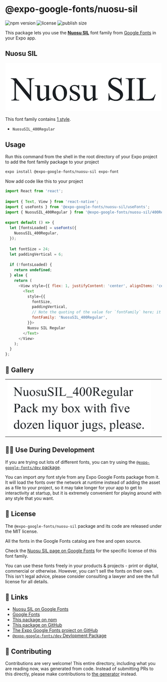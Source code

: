 # @expo-google-fonts/nuosu-sil

![npm version](https://flat.badgen.net/npm/v/@expo-google-fonts/nuosu-sil)
![license](https://flat.badgen.net/github/license/expo/google-fonts)
![publish size](https://flat.badgen.net/packagephobia/install/@expo-google-fonts/nuosu-sil)

This package lets you use the [**Nuosu SIL**](https://fonts.google.com/specimen/Nuosu+SIL) font family from [Google Fonts](https://fonts.google.com/) in your Expo app.

## Nuosu SIL

![Nuosu SIL](./font-family.png)

This font family contains [1 style](#-gallery).

- `NuosuSIL_400Regular`

## Usage

Run this command from the shell in the root directory of your Expo project to add the font family package to your project
```sh
expo install @expo-google-fonts/nuosu-sil expo-font
```

Now add code like this to your project
```js
import React from 'react';

import { Text, View } from 'react-native';
import { useFonts } from '@expo-google-fonts/nuosu-sil/useFonts';
import { NuosuSIL_400Regular } from '@expo-google-fonts/nuosu-sil/400Regular';

export default () => {
  let [fontsLoaded] = useFonts({
    NuosuSIL_400Regular,
  });

  let fontSize = 24;
  let paddingVertical = 6;

  if (!fontsLoaded) {
    return undefined;
  } else {
    return (
      <View style={{ flex: 1, justifyContent: 'center', alignItems: 'center' }}>
        <Text
          style={{
            fontSize,
            paddingVertical,
            // Note the quoting of the value for `fontFamily` here; it expects a string!
            fontFamily: 'NuosuSIL_400Regular',
          }}>
          Nuosu SIL Regular
        </Text>
      </View>
    );
  }
};

```

## 🔡 Gallery


||||
|-|-|-|
|![NuosuSIL_400Regular](.//400Regular/NuosuSIL_400Regular.ttf.png)||||


## 👩‍💻 Use During Development

If you are trying out lots of different fonts, you can try using the [`@expo-google-fonts/dev` package](https://github.com/expo/google-fonts/tree/master/font-packages/dev#readme).

You can import *any* font style from any Expo Google Fonts package from it. It will load the fonts
over the network at runtime instead of adding the asset as a file to your project, so it may take longer
for your app to get to interactivity at startup, but it is extremely convenient
for playing around with any style that you want.

## 📖 License

The `@expo-google-fonts/nuosu-sil` package and its code are released under the MIT license.

All the fonts in the Google Fonts catalog are free and open source.

Check the [Nuosu SIL page on Google Fonts](https://fonts.google.com/specimen/Nuosu+SIL) for the specific license of this font family.

You can use these fonts freely in your products & projects - print or digital, commercial or otherwise. However, you can't sell the fonts on their own. This isn't legal advice, please consider consulting a lawyer and see the full license for all details.

## 🔗 Links

- [Nuosu SIL on Google Fonts](https://fonts.google.com/specimen/Nuosu+SIL)
- [Google Fonts](https://fonts.google.com/)
- [This package on npm](https://www.npmjs.com/package/@expo-google-fonts/nuosu-sil)
- [This package on GitHub](https://github.com/expo/google-fonts/tree/master/font-packages/nuosu-sil)
- [The Expo Google Fonts project on GitHub](https://github.com/expo/google-fonts)
- [`@expo-google-fonts/dev` Devlopment Package](https://github.com/expo/google-fonts/tree/master/font-packages/dev)

## 🤝 Contributing

Contributions are very welcome! This entire directory, including what you are reading now, was generated from code. Instead of submitting PRs to this directly, please make contributions to [the generator](https://github.com/expo/google-fonts/tree/master/packages/generator) instead.
